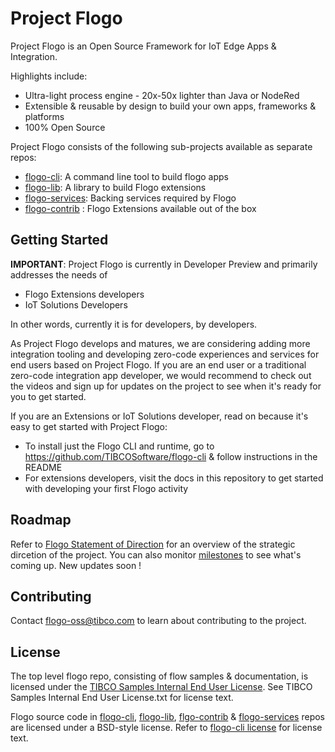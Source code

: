 # Project Flogo

Project Flogo is an Open Source Framework for IoT Edge Apps & Integration. 


Highlights include:
* Ultra-light process engine - 20x-50x lighter than Java or NodeRed
* Extensible & reusable by design to build your own apps, frameworks & platforms 
* 100% Open Source 

Project Flogo consists of the following sub-projects available as separate repos:
* [flogo-cli](https://github.com/TIBCOSoftware/flogo-cli): A command line tool to build flogo apps 
* [flogo-lib](https://github.com/TIBCOSoftware/flogo-lib): A library to build Flogo extensions
* [flogo-services](https://github.com/TIBCOSoftware/flogo-services): Backing services required by Flogo 
* [flogo-contrib](https://github.com/TIBCOSoftware/flogo-contrib) : Flogo Extensions available out of the box

## Getting Started

**IMPORTANT**: Project Flogo is currently in Developer Preview and primarily addresses the needs of   
- Flogo Extensions developers 
- IoT Solutions Developers 

In other words, currently it is for developers, by developers. 

As Project Flogo develops and matures, we are considering adding more integration tooling and developing zero-code experiences and services for end users based on Project Flogo. If you are an end user or a traditional zero-code integration app developer, we would recommend to check out the videos and sign up for updates on the project to see when it's ready for you to get started.  

If you are an Extensions or IoT Solutions developer, read on because it's easy to get started with Project Flogo:
* To install just the Flogo CLI and runtime, go to https://github.com/TIBCOSoftware/flogo-cli & follow instructions in the README
* For extensions developers, visit the docs in this repository to get started with developing your first Flogo activity

## Roadmap
Refer to [Flogo Statement of Direction](sod.md) for an overview of the strategic dircetion of the project. You can also monitor [milestones](https://github.com/TIBCOSoftware/flogo/milestones) to see what's coming up.
New updates soon !

## Contributing 
Contact flogo-oss@tibco.com to learn about contributing to the project. 

## License 
The top level flogo repo, consisting of flow samples & documentation, is licensed under the [TIBCO Samples Internal End User License](http://www.tibco.com/assets/bltaa3b690244486fc9/tibco-samples-with-redistribution-eula.pdf). See TIBCO Samples Internal End User License.txt for license text. 

Flogo source code in [flogo-cli](https://github.com/TIBCOSoftware/flogo-cli), [flogo-lib](https://github.com/TIBCOSoftware/flogo-lib), [flgo-contrib](https://github.com/TIBCOSoftware/flogo-contrib) & [flogo-services](https://github.com/TIBCOSoftware/flogo-services) repos are licensed under a BSD-style license. Refer to [flogo-cli license](https://github.com/TIBCOSoftware/flogo-cli/blob/master/TIBCO%20LICENSE.txt) for license text. 
